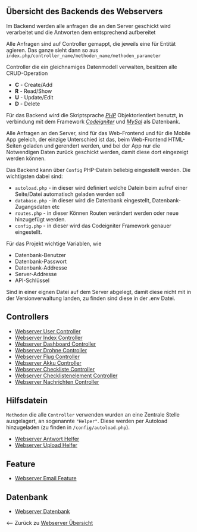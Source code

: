Übersicht des Backends des Webservers
-----------

Im Backend werden alle anfragen die an den Server geschickt wird verarbeitet und die Antworten dem entsprechend aufbereitet

Alle Anfragen sind auf Controller gemappt, die jeweils eine für Entität agieren. Das ganze sieht dann so aus <br>
``index.php/controller_name/methoden_name/methoden_parameter`` 

Controller die ein gleichnamiges Datenmodell verwalten, besitzen alle CRUD-Operation

- **C** - Create/Add
- **R** - Read/Show
- **U** - Update/Edit
- **D** - Delete

Für das Backend wird die Skriptsprache [_PHP_](http://php.net/docs.php) Objektorientiert benutzt, in verbindung mit dem Framework 
[_Codeigniter_](https://www.codeigniter.com/user_guide/) und [_MySql_](https://dev.mysql.com/doc/) als Datenbank.

Alle Anfragen an den Server, sind für das Web-Frontend und für die Mobile App geleich, der einzige Unterschied ist das,
beim Web-Frontend HTML-Seiten geladen und gerendert werden, und bei der App nur die Notwendigen Daten zurück geschickt werden, 
damit diese dort eingezeigt werden können.

Das Backend kann über ``Config`` PHP-Datein beliebig eingestellt werden.
Die wichtigsten dabei sind:
- ``autoload.php`` - in dieser wird definiert welche Datein beim aufruf einer Seite/Datei automatisch geladen werden soll
- ``database.php`` - in dieser wird die Datenbank eingestellt, Datenbank-Zugangsdaten etc
- ``routes.php`` - in dieser Können Routen verändert werden oder neue hinzugefügt werden.
- ``config.php`` - in dieser wird das Codeigniter Framework genauer eingestellt.

Für das Projekt wichtige Variablen, wie
- Datenbank-Benutzer
- Datenbank-Passwort
- Datenbank-Addresse
- Server-Addresse
- API-Schlüssel

Sind in einer eignen Datei auf dem Server abgelegt, damit diese nicht mit in der Versionverwaltung landen, zu finden sind diese in der .env Datei.


Controllers
-----------
- [Webserver User Controller](Webserver_controller_user)
- [Webserver Index Controller](Webserver_controller_index)
- [Webserver Dashboard Controller](Webserver_controller_dashboard)
- [Webserver Drohne Controller](Webserver_controller_drone)
- [Webserver Flug Controller](Webserver_controller_flight)
- [Webserver Akku Controller](Webserver_controller_akku)
- [Webserver Checkliste Controller](Webserver_controller_checklist)
- [Webserver Checklistenelement Controller](Webserver_controller_checklistelement)
- [Webserver Nachrichten Controller](Webserver_controller_message)

Hilfsdatein
-----------
``Methoden`` die alle ``Controller`` verwenden wurden an eine Zentrale Stelle ausgelagert, an sogenannte ```"Helper"```.
Diese werden per Autoload hinzugeladen (zu finden in ``/config/autoload.php``).

- [Webserver Antwort Helfer](Webserver_response_helper)
- [Webserver Upload Helfer](Webserver_upload_helper)

Feature
--
- [Webserver Email Feature](Webserver_Email_Feature)

Datenbank
---
- [Webserver Datenbank](Webserver_database)

<-- Zurück zu [Webserver Übersicht](Architektur_Webserver) 